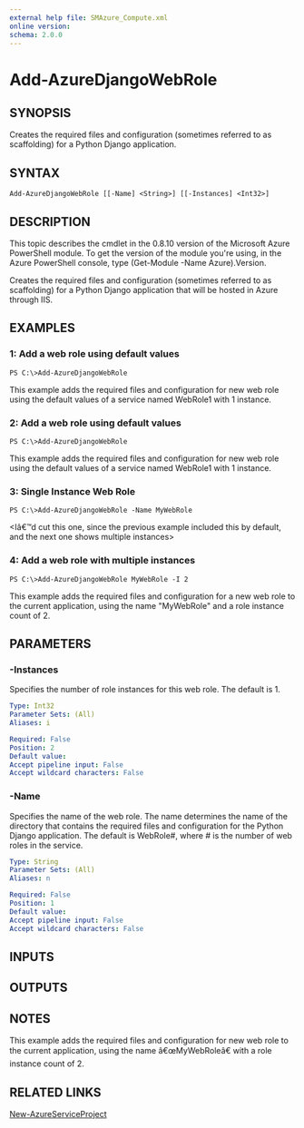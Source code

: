 ```yaml
---
external help file: SMAzure_Compute.xml
online version: 
schema: 2.0.0
---
```


# Add-AzureDjangoWebRole
## SYNOPSIS
Creates the required files and configuration (sometimes referred to as scaffolding) for a Python Django application.

## SYNTAX

```
Add-AzureDjangoWebRole [[-Name] <String>] [[-Instances] <Int32>]
```

## DESCRIPTION
This topic describes the cmdlet in the 0.8.10 version of the Microsoft Azure PowerShell module.
To get the version of the module you're using, in the Azure PowerShell console, type (Get-Module -Name Azure).Version.

Creates the required files and configuration (sometimes referred to as scaffolding) for a Python Django application that will be hosted in Azure through IIS.

## EXAMPLES

### 1: Add a web role using default values
```
PS C:\>Add-AzureDjangoWebRole
```

This example adds the required files and configuration for new web role using the default values of a service named WebRole1 with 1 instance.

### 2: Add a web role using default values
```
PS C:\>Add-AzureDjangoWebRole
```

This example adds the required files and configuration for new web role using the default values of a service named WebRole1 with 1 instance.

### 3: Single Instance Web Role
```
PS C:\>Add-AzureDjangoWebRole -Name MyWebRole
```

\<Iâ€™d cut this one, since the previous example included this by default, and the next one shows multiple instances\>

### 4: Add a web role with multiple instances
```
PS C:\>Add-AzureDjangoWebRole MyWebRole -I 2
```

This example adds the required files and configuration for a new web role to the current application, using the name "MyWebRole" and a role instance count of 2.

## PARAMETERS

### -Instances
Specifies the number of role instances for this web role.
The default is 1.

```yaml
Type: Int32
Parameter Sets: (All)
Aliases: i

Required: False
Position: 2
Default value: 
Accept pipeline input: False
Accept wildcard characters: False
```

### -Name
Specifies the name of the web role.
The name determines the name of the directory that contains the required files and configuration for the Python Django application.
The default is WebRole#, where # is the number of web roles in the service.

```yaml
Type: String
Parameter Sets: (All)
Aliases: n

Required: False
Position: 1
Default value: 
Accept pipeline input: False
Accept wildcard characters: False
```

## INPUTS

## OUTPUTS

## NOTES
This example adds the required files and configuration for new web role to the current application, using the name â€œMyWebRoleâ€ with a role instance count of 2.

## RELATED LINKS

[New-AzureServiceProject](68b3e4a9-7aff-4274-bd8c-0f664cb6e65d)

